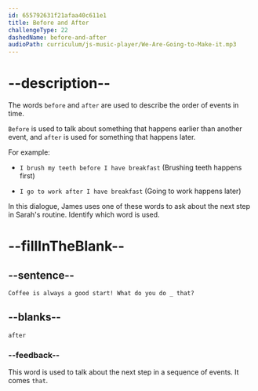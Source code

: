 ```yaml
---
id: 655792631f21afaa40c611e1
title: Before and After
challengeType: 22
dashedName: before-and-after
audioPath: curriculum/js-music-player/We-Are-Going-to-Make-it.mp3
---
```


<!--
AUDIO REFERENCE: 
James: Coffee is always a good start! What do you do after that?
-->

# --description--

The words `before` and `after` are used to describe the order of events in time. 

`Before` is used to talk about something that happens earlier than another event, and `after` is used for something that happens later. 

For example:

- `I brush my teeth before I have breakfast` (Brushing teeth happens first)

- `I go to work after I have breakfast` (Going to work happens later)

In this dialogue, James uses one of these words to ask about the next step in Sarah's routine. Identify which word is used.

# --fillInTheBlank--

## --sentence--

`Coffee is always a good start! What do you do _ that?`

## --blanks--

`after`

### --feedback--

This word is used to talk about the next step in a sequence of events. It comes `that`.
